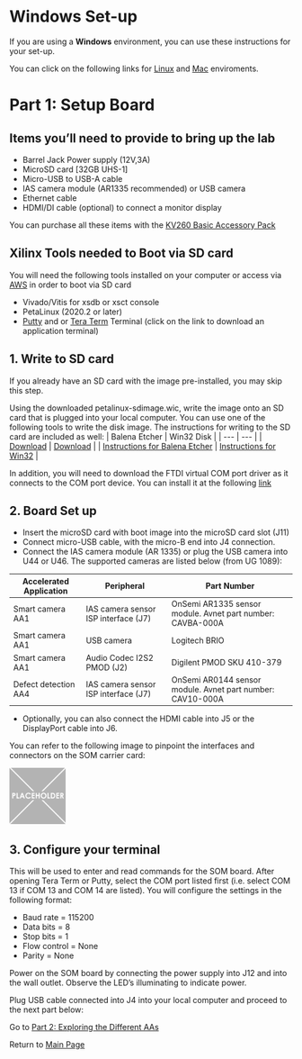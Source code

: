 # Windows Set-up
If you are using a **Windows** environment, you can use these instructions for your set-up.

You can click on the following links for [Linux](https://github.com/Xilinx/Xilinx_KV260_Workshop/blob/main/Linux%20set-up.md) and [Mac](https://github.com/Xilinx/Xilinx_KV260_Workshop/blob/main/Mac%20set-up.md) enviroments. 

# Part 1: Setup Board
## Items you’ll need to provide to bring up the lab
- Barrel Jack Power supply (12V,3A)
- MicroSD card [32GB UHS-1]
- Micro-USB to USB-A cable
- IAS camera module (AR1335 recommended) or USB camera
- Ethernet cable
- HDMI/DI cable (optional) to connect a monitor display

You can purchase all these items with the [KV260 Basic Accessory Pack](https://www.author.uat.xilinx.com/products/som/kria/kv260-vision-starter-kit/basic-accessory-pack.html)


## Xilinx Tools needed to Boot via SD card
You will need the following tools installed on your computer or access via [AWS]() in order to boot via SD card
- Vivado/Vitis for xsdb or xsct console
- PetaLinux (2020.2 or later)
- [Putty](https://www.putty.org/) and or [Tera Term](https://ttssh2.osdn.jp/index.html.en) Terminal (click on the link to download an application terminal)

## 1. Write to SD card
If you already have an SD card with the image pre-installed, you may skip this step. 

Using the downloaded petalinux-sdimage.wic, write the image onto an SD card that is plugged into your local computer. You can use one of the following tools to write the disk image. The instructions for writing to the SD card are included as well:
| Balena Etcher | Win32 Disk |
| --- | --- |
| [Download](https://www.balena.io/etcher/ ) | [Download](https://sourceforge.net/projects/win32diskimager/ ) |
| [Instructions for Balena Etcher](https://www.raspberrypi.org/documentation/installation/installing-images/windows.md) | [Instructions for Win32](https://www.raspberrypi.org/documentation/installation/installing-images/windows.md ) |

In addition, you will need to download the FTDI virtual COM port driver as it connects to the COM port device. You can install it at the following [link](https://www.ftdichip.com/Drivers/VCP.htm)

## 2. Board Set up
-	Insert the microSD card with boot image into the microSD card slot (J11)
-	Connect micro-USB cable, with the micro-B end into J4 connection. 
-	Connect the IAS camera module (AR 1335) or plug the USB camera into U44 or U46. The supported cameras are listed below (from UG 1089):


|Accelerated Application |Peripheral |Part Number|
| ------------- | ------------- | ------------- |
|Smart camera AA1 | IAS camera sensor ISP interface (J7)| OnSemi AR1335 sensor module. Avnet part number: CAVBA-000A|
|Smart camera AA1 | USB camera| Logitech BRIO|
|Smart camera AA1 | Audio Codec I2S2 PMOD (J2)| Digilent PMOD SKU 410-379|
|Defect detection AA4| IAS camera sensor ISP interface (J7)| OnSemi AR0144 sensor module. Avnet part number: CAV10-000A|

-	Optionally, you can also connect the HDMI cable into J5 or the DisplayPort cable into J6.  

You can refer to the following image to pinpoint the interfaces and connectors on the SOM carrier card: 

<img src="/images/placeholder-1-e1533569576673.png" width=100 height =100>
 

 
## 3. Configure your terminal
This will be used to enter and read commands for the SOM board. 
After opening Tera Term or Putty, select the COM port listed first (i.e. select COM 13 if COM 13 and COM 14 are listed). You will configure the settings in the following format: 
-	Baud rate = 115200
-	Data bits = 8
-	Stop bits = 1
-	Flow control = None
-	Parity = None

Power on the SOM board by connecting the power supply into J12 and into the wall outlet. Observe the LED’s illuminating to indicate power. 

Plug USB cable connected into J4 into your local computer and proceed to the next part below:

Go to [Part 2: Exploring the Different AAs](https://github.com/Xilinx/Xilinx_KV260_Workshop/blob/main/Part%202:%20Exploring%20the%20Different%20AAs.md)

Return to [Main Page](https://github.com/Xilinx/Xilinx_KV260_Workshop)
